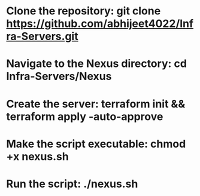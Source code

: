 # Clone the repository: git clone https://github.com/abhijeet4022/Infra-Servers.git
# Navigate to the Nexus directory: cd Infra-Servers/Nexus
# Create the server: terraform init && terraform apply -auto-approve
# Make the script executable: chmod +x nexus.sh
# Run the script: ./nexus.sh